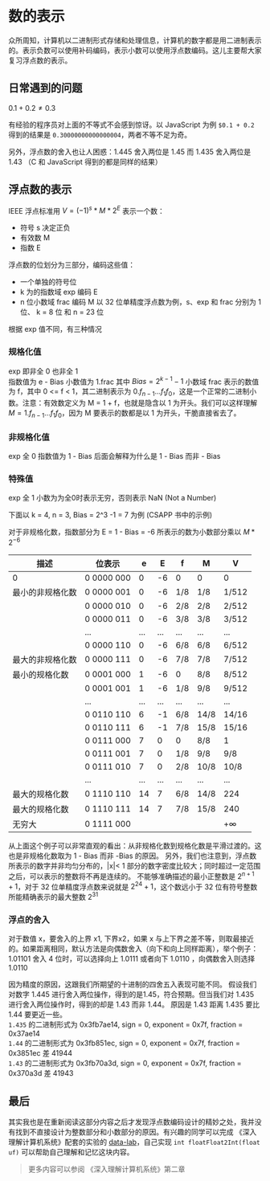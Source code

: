 # 数的表示

众所周知，计算机以二进制形式存储和处理信息，计算机的数字都是用二进制表示的。表示负数可以使用补码编码，表示小数可以使用浮点数编码。这儿主要帮大家复习浮点数的表示。

## 日常遇到的问题

$0.1 + 0.2 \neq 0.3$ 

有经验的程序员对上面的不等式不会感到惊讶。以 JavaScript 为例 `$0.1 + 0.2` 得到的结果是 `0.30000000000000004`，两者不等不足为奇。

另外，浮点数的舍入也让人困惑：1.445 舍入两位是 1.45 而 1.435 舍入两位是 1.43 （C 和 JavaScript 得到的都是同样的结果）

## 浮点数的表示

IEEE 浮点标准用 $V = {(-1)^s} * M * 2^E$ 表示一个数：
- 符号 s 决定正负
- 有效数 M
- 指数 E

浮点数的位划分为三部分，编码这些值：
- 一个单独的符号位
- k 为的指数域 exp 编码 E
- n 位小数域 frac 编码 M
以 32 位单精度浮点数为例，s、exp 和 frac 分别为 1位、 k = 8 位 和 n = 23 位   

根据 exp 值不同，有三种情况
### 规格化值
exp 即非全 0 也非全 1   
指数值为 e - Bias 小数值为 1.frac   其中 $Bias = 2^{k-1} - 1$
小数域 frac 表示的数值为 f，其中 0 <= f < 1，其二进制表示为 $0.f_{n-1}...f_1f_0$，这是一个正常的二进制小数。注意：有效数定义为 M = 1 + f，也就是隐含以 1 为开头。我们可以这样理解 $M=1.f_{n-1}...f_1f_0$，因为 M 要表示的数都是以 1 为开头，干脆直接省去了。

### 非规格化值
exp 全 0 指数值为 1 - Bias 后面会解释为什么是 1 - Bias 而非 - Bias  

### 特殊值
exp 全 1 小数为为全0时表示无穷，否则表示 NaN (Not a Number)

下面以 k = 4, n = 3, Bias = 2^3 -1 = 7 为例 (CSAPP 书中的示例)

对于非规格化数，指数部分为 E = 1 - Bias = -6 所表示的数为小数部分乘以 $M*2^{-6}$

|描述|位表示|e|E|f|M|V|
|--- | --- | --- | ---| --- | --- | --- |
|0|0 0000 000|0|-6|0|0|0|
|最小的非规格化数|0 0000 001|0|-6|1/8|1/8|1/512|
||0 0000 010|0|-6|2/8|2/8|2/512|
||0 0000 011|0|-6|3/8|3/8|3/512|
||...|...|...|...|...|...|
||0 0000 110|0|-6|6/8|6/8|6/512|
|最大的非规格化数|0 0000 111|0|-6|7/8|7/8|7/512|
|最小的规格化数|0 0001 000|1|-6|0|8/8|8/512|
||0 0001 001|1|-6|1/8|9/8|9/512|
||...|...|...|...|...|...|
||0 0110 110|6|-1|6/8|14/8|14/16|
||0 0110 111|6|-1|7/8|15/8|15/16|
||0 0111 000|7|0|0|8/8|1|
||0 0111 001|7|0|1/8|9/8|9/8|
||0 0111 010|7|0|2/8|10/8|10/8|
||...|...|...|...|...|...|
|最大的规格化数|0 1110 110|14|7|6/8|14/8|224|
|最大的规格化数|0 1110 111|14|7|7/8|15/8|240|
|无穷大|0 1111 000|||||$+\infty$|


从上面这个例子可以非常直观的看出：从非规格化数到规格化数是平滑过渡的。这也是非规格化数取为 1 - Bias 而非 -Bias 的原因。
另外，我们也注意到，浮点数所表示的数字并非均匀分布的，|x|< 1 部分的数字密度比较大；同时超过一定范围之后，可以表示的整数将不再是连续的。
不能够准确描述的最小正整数是 $2^{n + 1} + 1$，对于 32 位单精度浮点数来说就是 $2^{24} + 1$，这个数远小于 32 位有符号整数所能精确表示的最大整数 $2^{31}$

### 浮点的舍入

对于数值 x，要舍入的上界 x1, 下界x2，如果 x 与上下界之差不等，则取最接近的。如果距离相同，默认方法是向偶数舍入（向下和向上同样距离），举个例子：1.01101 舍入 4 位时，可以选择向上  1.0111 或者向下 1.0110 ，向偶数舍入则选择 1.0110

因为精度的原因，这跟我们所期望的十进制的四舍五入表现可能不同。
假设我们对数字 1.445 进行舍入两位操作，得到的是1.45，符合预期。但当我们对 1.435 进行舍入两位操作时，得到的却是 1.43 而非 1.44。 原因是 1.43 距离 1.435 要比 1.44 要更近一些。   
`1.435` 的二进制形式为 0x3fb7ae14, sign = 0, exponent = 0x7f, fraction = 0x37ae14    
`1.44` 的二进制形式为 0x3fb851ec, sign = 0, exponent = 0x7f, fraction = 0x3851ec 差 41944   
`1.43` 的二进制形式为 0x3fb70a3d, sign = 0, exponent = 0x7f, fraction = 0x370a3d 差 41943   

## 最后
其实我也是在重新阅读这部分内容之后才发现浮点数编码设计的精妙之处，我并没有找到不直接设计为整数部分和小数部分的原因。有兴趣的同学可以完成 《深入理解计算机系统》配套的实验的 [data-lab](http://csapp.cs.cmu.edu/3e/labs.html)，自己实现 `int floatFloat2Int(float uf)` 可以帮助自己理解和记忆这块内容。

> 更多内容可以参阅 《深入理解计算机系统》第二章

